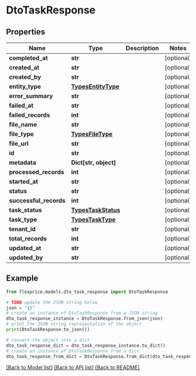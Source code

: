 # DtoTaskResponse


## Properties

Name | Type | Description | Notes
------------ | ------------- | ------------- | -------------
**completed_at** | **str** |  | [optional] 
**created_at** | **str** |  | [optional] 
**created_by** | **str** |  | [optional] 
**entity_type** | [**TypesEntityType**](TypesEntityType.md) |  | [optional] 
**error_summary** | **str** |  | [optional] 
**failed_at** | **str** |  | [optional] 
**failed_records** | **int** |  | [optional] 
**file_name** | **str** |  | [optional] 
**file_type** | [**TypesFileType**](TypesFileType.md) |  | [optional] 
**file_url** | **str** |  | [optional] 
**id** | **str** |  | [optional] 
**metadata** | **Dict[str, object]** |  | [optional] 
**processed_records** | **int** |  | [optional] 
**started_at** | **str** |  | [optional] 
**status** | **str** |  | [optional] 
**successful_records** | **int** |  | [optional] 
**task_status** | [**TypesTaskStatus**](TypesTaskStatus.md) |  | [optional] 
**task_type** | [**TypesTaskType**](TypesTaskType.md) |  | [optional] 
**tenant_id** | **str** |  | [optional] 
**total_records** | **int** |  | [optional] 
**updated_at** | **str** |  | [optional] 
**updated_by** | **str** |  | [optional] 

## Example

```python
from flexprice.models.dto_task_response import DtoTaskResponse

# TODO update the JSON string below
json = "{}"
# create an instance of DtoTaskResponse from a JSON string
dto_task_response_instance = DtoTaskResponse.from_json(json)
# print the JSON string representation of the object
print(DtoTaskResponse.to_json())

# convert the object into a dict
dto_task_response_dict = dto_task_response_instance.to_dict()
# create an instance of DtoTaskResponse from a dict
dto_task_response_from_dict = DtoTaskResponse.from_dict(dto_task_response_dict)
```
[[Back to Model list]](../README.md#documentation-for-models) [[Back to API list]](../README.md#documentation-for-api-endpoints) [[Back to README]](../README.md)


